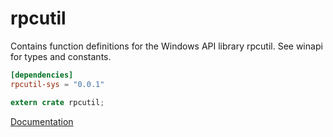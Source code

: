 # rpcutil #
Contains function definitions for the Windows API library rpcutil. See winapi for types and constants.

```toml
[dependencies]
rpcutil-sys = "0.0.1"
```

```rust
extern crate rpcutil;
```

[Documentation](https://retep998.github.io/doc/rpcutil/)
